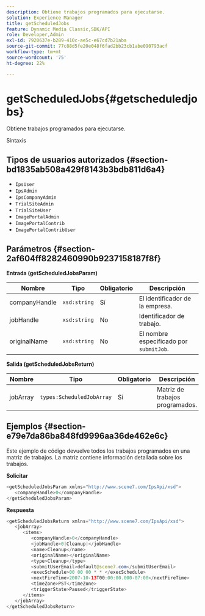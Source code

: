 ```yaml
---
description: Obtiene trabajos programados para ejecutarse.
solution: Experience Manager
title: getScheduledJobs
feature: Dynamic Media Classic,SDK/API
role: Developer,Admin
exl-id: 7920637e-b289-410c-ae5c-e67cd7b21aba
source-git-commit: 77c88d5fe20e048f6fad2bb23cb1abe090793acf
workflow-type: tm+mt
source-wordcount: '75'
ht-degree: 22%

---
```


# getScheduledJobs{#getscheduledjobs}

Obtiene trabajos programados para ejecutarse.

Sintaxis

## Tipos de usuarios autorizados {#section-bd1835ab508a429f8143b3bdb811d6a4}

* `IpsUser`
* `IpsAdmin`
* `IpsCompanyAdmin`
* `TrialSiteAdmin`
* `TrialSiteUser`
* `ImagePortalAdmin`
* `ImagePortalContrib`
* `ImagePortalContribUser`

## Parámetros {#section-2af604ff8282460990b9237158187f8f}

**Entrada (getScheduledJobsParam)**

| Nombre | Tipo | Obligatorio | Descripción |
|---|---|---|---|
| companyHandle | `xsd:string` | Sí | El identificador de la empresa. |
| jobHandle | `xsd:string` | No | Identificador de trabajo. |
| originalName | `xsd:string` | No | El nombre especificado por `submitJob`. |

**Salida (getScheduledJobsReturn)**

| Nombre | Tipo | Obligatorio | Descripción |
|---|---|---|---|
| jobArray | `types:ScheduledJobArray` | Sí | Matriz de trabajos programados. |

## Ejemplos {#section-e79e7da86ba848fd9996aa36de462e6c}

Este ejemplo de código devuelve todos los trabajos programados en una matriz de trabajos. La matriz contiene información detallada sobre los trabajos.

**Solicitar**

```java
<getScheduledJobsParam xmlns="http://www.scene7.com/IpsApi/xsd">
   <companyHandle>0</companyHandle>
</getScheduledJobsParam>
```

**Respuesta**

```java
<getScheduledJobsReturn xmlns="http://www.scene7.com/IpsApi/xsd">
   <jobArray>
      <items>
         <companyHandle>0</companyHandle>
         <jobHandle>0|Cleanup|</jobHandle>
         <name>Cleanup</name>
         <originalName></originalName>
         <type>Cleanup</type>
         <submitUserEmail>default@scene7.com</submitUserEmail>
         <execSchedule>00 00 00 * * </execSchedule>
         <nextFireTime>2007-10-13T00:00:00.000-07:00</nextFireTime>
         <timeZone>PST</timeZone>
         <triggerState>Paused</triggerState>
      </items>
   </jobArray>
</getScheduledJobsReturn>
```
